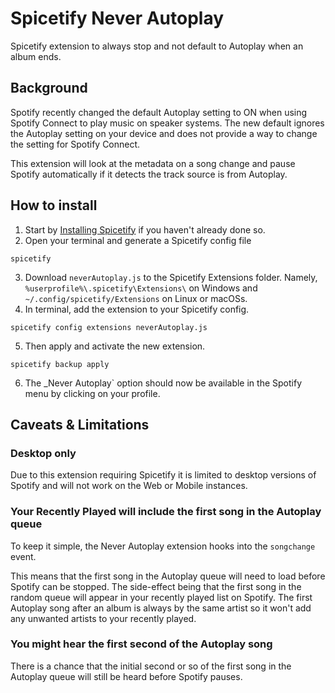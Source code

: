# Spicetify Never Autoplay

Spicetify extension to always stop and not default to Autoplay when an album ends.

## Background

Spotify recently changed the default Autoplay setting to ON when using Spotify Connect to play music on speaker systems. The new default ignores the Autoplay setting on your device and does not provide a way to change the setting for Spotify Connect.

This extension will look at the metadata on a song change and pause Spotify automatically if it detects the track source is from Autoplay.

## How to install

1. Start by [Installing Spicetify](https://github.com/khanhas/spicetify-cli/wiki/Installation) if you haven't already done so.
2. Open your terminal and generate a Spicetify config file

```
spicetify
```

3. Download `neverAutoplay.js` to the Spicetify Extensions folder. Namely, `%userprofile%\.spicetify\Extensions\` on Windows and `~/.config/spicetify/Extensions` on Linux or macOSs.
4. In terminal, add the extension to your Spicetify config.

```
spicetify config extensions neverAutoplay.js
```

5. Then apply and activate the new extension.

```
spicetify backup apply
```

6. The \_Never Autoplay` option should now be available in the Spotify menu by clicking on your profile.

## Caveats & Limitations

### Desktop only

Due to this extension requiring Spicetify it is limited to desktop versions of Spotify and will not work on the Web or Mobile instances.

### Your Recently Played will include the first song in the Autoplay queue

To keep it simple, the Never Autoplay extension hooks into the `songchange` event.

This means that the first song in the Autoplay queue will need to load before Spotify can be stopped. The side-effect being that the first song in the random queue will appear in your recently played list on Spotify. The first Autoplay song after an album is always by the same artist so it won't add any unwanted artists to your recently played.

### You might hear the first second of the Autoplay song

There is a chance that the initial second or so of the first song in the Autoplay queue will still be heard before Spotify pauses.
